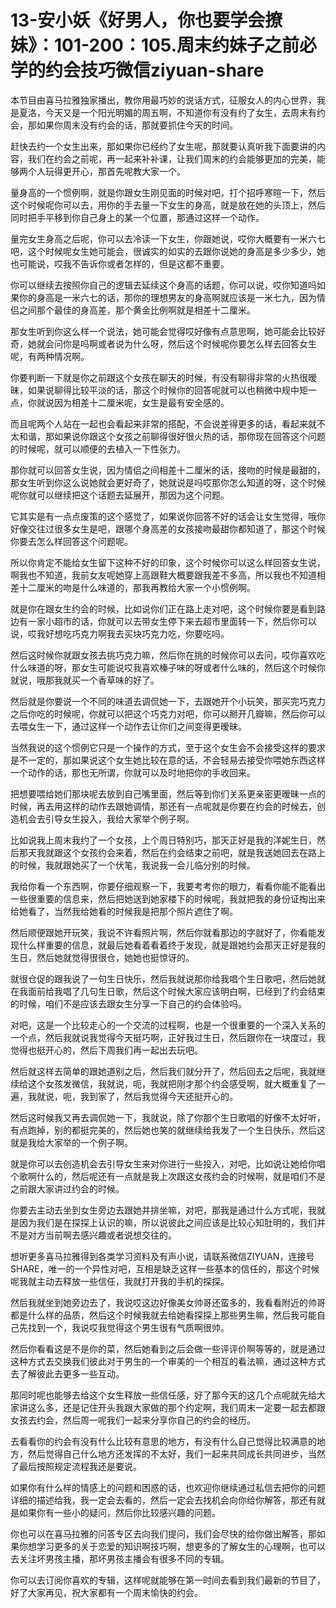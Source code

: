 # 13-安小妖《好男人，你也要学会撩妹》：101-200：105.周末约妹子之前必学的约会技巧微信ziyuan-share

本节目由喜马拉雅独家播出，教你用最巧妙的说话方式，征服女人的内心世界，我是夏洛，今天又是一个阳光明媚的周五啊，不知道你有没有约了女生，去周末有约会，那如果你周末没有约会的话，那就要抓住今天的时间。

赶快去约一个女生出来，那如果你已经约了女生呢，那就要认真听我下面要讲的内容，我们在约会之前呢，再一起来补补课，让我们周末的约会能够更加的完美，能够两个人玩得更开心，那首先呢教大家一个。

量身高的一个惯例啊，就是你跟女生刚见面的时候对吧，打个招呼寒暄一下，然后这个时候呢你可以去，用你的手去量一下女生的身高，就是放在她的头顶上，然后同时把手平移到你自己身上的某一个位置，那通过这样一个动作。

量完女生身高之后呢，你可以去冷读一下女生，你跟她说，哎你大概要有一米六七吧，这个时候呢女生她可能会，很诚实的如实的去跟你说她的身高是多少多少，她也可能说，哎我不告诉你或者怎样的，但是这都不重要。

你可以继续去按照你自己的逻辑去延续这个身高的话题，你可以说，哎你知道吗如果你的身高是一米六七的话，那你的理想男友的身高啊就应该是一米七九，因为情侣之间那个最佳的身高差，那个黄金比例啊就是相差十二厘米。

那女生听到你这么样一个说法，她可能会觉得哎好像有点意思啊，她可能会比较好奇，她就会问你是吗啊或者说为什么呀，然后这个时候呢你要怎么样去回答女生呢，有两种情况啊。

你要判断一下就是你之前跟这个女孩在聊天的时候，有没有聊得非常的火热很暧昧，如果说聊得比较平淡的话，那这个时候你的回答呢就可以也稍微中规中矩一点，你就说因为相差十二厘米呢，女生是最有安全感的。

而且呢两个人站在一起也会看起来非常的搭配，不会说差得更多的话，看起来就不太和谐，那如果说你跟这个女孩之前聊得很好很火热的话，那你现在回答这个问题的时候呢，就可以顺便的去植入一下性张力。

那你就可以回答女生说，因为情侣之间相差十二厘米的话，接吻的时候是最甜的，那女生听到你这么说她就会更好奇了，她就说是吗哎那你怎么知道的呀，这个时候呢你就可以继续把这个话题去延展开，那因为这个问题。

它其实是有一点点废策的这个感觉了，如果说你回答不好的话会让女生觉得，哦你好像交往过很多女生是吧，跟哪个身高差的女孩接吻最甜你都知道了，那这个时候你要去怎么样回答这个问题呢。

所以你肯定不能给女生留下这种不好的印象，这个时候你可以这么样回答女生说，啊我也不知道，我前女友呢她穿上高跟鞋大概要跟我差不多高，所以我也不知道相差十二厘米的吻是什么味道的，那我再教给大家一个小惯例啊。

就是你在跟女生约会的时候，比如说你们正在路上走对吧，这个时候你要是看到路边有一家小超市的话，你就可以去带女生停下来去超市里面转一下，然后你可以说，哎我好想吃巧克力啊我去买块巧克力吃，你要吃吗。

然后这时候你就跟女孩去挑巧克力嘛，然后你在挑的时候你可以去问，哎你喜欢吃什么味道的呀，那女生可能说哎我喜欢榛子味的呀或者什么味的，然后这个时候你就说，哦那我就买一个香草味的好了。

然后就是你要说一个不同的味道去调侃她一下，去跟她开个小玩笑，那买完巧克力之后你吃的时候呢，你就可以把这个巧克力对吧，你可以掰开几瓣嘛，然后你可以去喂女生一下，通过这样一个动作去让你们之间变得更暧昧。

当然我说的这个惯例它只是一个操作的方式，至于这个女生会不会接受这样的要求是不一定的，那如果说这个女生她比较在意的话，不会轻易去接受你喂她东西这样一个动作的话，那也无所谓，你就可以及时地把你的手收回来。

把想要喂给她们那块呢去放到自己嘴里面，然后等到你们关系更亲密更暧昧一点的时候，再去用这样的动作去跟她调情，那还有一点呢就是你要在约会的时候去，创造机会去引导女生投入，我给大家举个例子啊。

比如说我上周末我约了一个女孩，上个周日特别巧，那天正好是我的洋妮生日，然后那天我就跟这个女孩约会来着，然后在约会结束之前吧，就是我送她回去在路上的时候，我就跟她买了一个伏笔，我说我一会儿临分别的时候。

我给你看一个东西啊，你要仔细观察一下，我要考考你的眼力，看看你能不能看出一些很重要的信息来，然后把她送到她家楼下的时候呢，我就把我的身份证掏出来给她看了，当然我给她看的时候我是把那个照片遮住了啊。

然后顺便跟她开玩笑，我说不许看照片啊，然后你就看那边的字就好了，你看能发现什么样重要的信息，就最后她看着看着终于发现，就是跟她约会那天正好是我的生日，然后她就觉得很很仓，她她也挺惊讶的。

就很仓促的跟我说了一句生日快乐，然后我就说那你给我唱个生日歌吧，然后她就在我面前给我唱了几句生日歌，然后这个时候大家应该明白啊，已经到了约会结束的时候，咱们不是应该去跟女生分享一下自己的约会体验吗。

对吧，这是一个比较走心的一个交流的过程啊，也是一个很重要的一个深入关系的一个点，然后我就说我觉得今天挺巧啊，正好我过生日，然后跟你在一块度过，我觉得也挺开心的，然后下周我们再一起出去玩吧。

然后就这样去简单的跟她道别之后，然后我们就分开了，然后回去之后呢，我就继续给这个女孩发微信，我就说，呃，我就把刚才那个约会感受啊，就大概重复了一遍，我就说，呃，我到家了，然后我觉得今天还挺开心的。

然后这时候我又再去调侃她一下，我就说，除了你那个生日歌唱的好像不太好听，有点跑掉，别的都挺完美的，然后她也笑的就继续给我发了一个生日快乐，然后这就是我给大家举的一个例子啊。

就是你可以去创造机会去引导女生来对你进行一些投入，对吧，比如说让她给你唱个歌啊什么的，然后呢还有一点就是我上次跟这女孩约会的时候啊，就是咱们不是之前跟大家讲过约会的时候。

你要去主动去坐到女生旁边去跟她并排坐嘛，对吧，那我是通过什么方式呢，我就是因为我们是在探探上认识的嘛，所以说彼此之间应该是比较心知肚明的，我们并不是对方当前啊去感兴趣或者说想交往的。

想听更多喜马拉雅得到各类学习资料及有声小说，请联系微信ZIYUAN，连接号SHARE，唯一的一个异性对吧，互相是缺乏这样一些基本的信任的，那这个时候呢我就主动去释放一些信任，我就打开我的手机的探探。

然后我就坐到她旁边去了，我说哎这边好像美女帅哥还蛮多的，我看看附近的帅哥都是什么样的品质，然后这个时候我就去给她看探探上那些男生嘛，然后我可能自己先找到一个，我说哎我觉得这个男生很有气质啊很帅。

然后你看看这是不是你的菜，然后她看到之后会做一些评评价啊等等的，就是通过这种方式去交换我们彼此对于男生的一个审美的一个相互的看法嘛，通过这种方式去了解彼此去更多一些互动。

那同时呢也能够去给这个女生释放一些信任感，好了那今天的这几个点呢就先给大家讲这么多，还是记住开头我跟大家做的那个约定啊，我们周末一定要一起去都跟女孩去约会，然后周一呢我们一起来分享你自己的约会的经历。

去看看你的约会有没有什么比较有意思的地方，有没有什么自己觉得比较满意的地方，然后觉得自己什么地方还发挥的不太好，我们一起来共同成长共同进步，当然了最后按照规定流程我还是要说。

如果你有什么样的情感上的问题和困惑的话，也欢迎你继续通过私信去把你的问题详细的描述给我，我一定会去看的，然后一定会去找机会向你给你解答，那还有就是如果你有一些小的疑问，然后你比较感兴趣的问题。

你也可以在喜马拉雅的问答专区去向我们提问，我们会尽快的给你做出解答，那如果你想学习更多的关于恋爱的知识啊技巧啊，想更多的了解女生的心理啊，也可以去关注坏男孩主播，那坏男孩主播会有很多不同的专辑。

你可以去订阅你喜欢的专辑，这样呢就能够在第一时间去看到我们最新的节目了，好了大家再见，祝大家都有一个周末愉快的约会。

